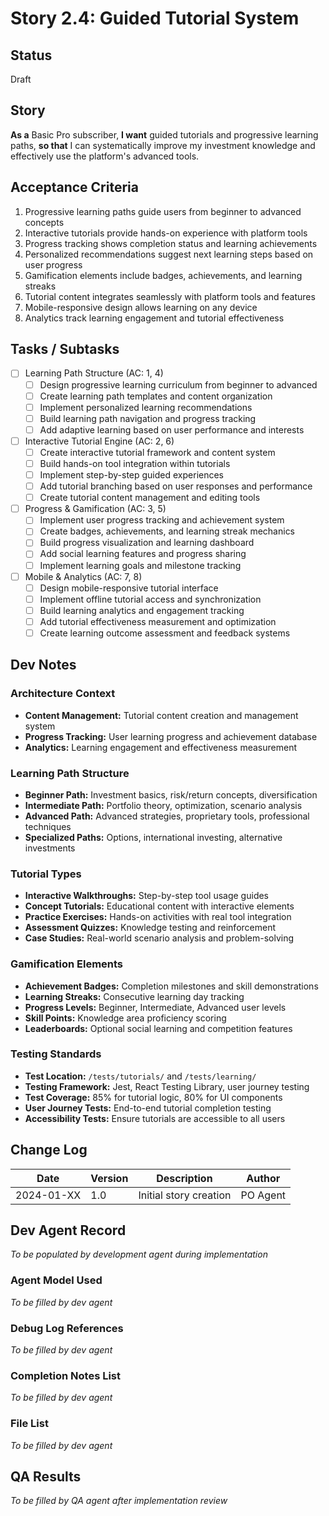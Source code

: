 # Story 2.4: Guided Tutorial System

## Status
Draft

## Story
**As a** Basic Pro subscriber,
**I want** guided tutorials and progressive learning paths,
**so that** I can systematically improve my investment knowledge and effectively use the platform's advanced tools.

## Acceptance Criteria
1. Progressive learning paths guide users from beginner to advanced concepts
2. Interactive tutorials provide hands-on experience with platform tools
3. Progress tracking shows completion status and learning achievements
4. Personalized recommendations suggest next learning steps based on user progress
5. Gamification elements include badges, achievements, and learning streaks
6. Tutorial content integrates seamlessly with platform tools and features
7. Mobile-responsive design allows learning on any device
8. Analytics track learning engagement and tutorial effectiveness

## Tasks / Subtasks
- [ ] Learning Path Structure (AC: 1, 4)
  - [ ] Design progressive learning curriculum from beginner to advanced
  - [ ] Create learning path templates and content organization
  - [ ] Implement personalized learning recommendations
  - [ ] Build learning path navigation and progress tracking
  - [ ] Add adaptive learning based on user performance and interests
- [ ] Interactive Tutorial Engine (AC: 2, 6)
  - [ ] Create interactive tutorial framework and content system
  - [ ] Build hands-on tool integration within tutorials
  - [ ] Implement step-by-step guided experiences
  - [ ] Add tutorial branching based on user responses and performance
  - [ ] Create tutorial content management and editing tools
- [ ] Progress & Gamification (AC: 3, 5)
  - [ ] Implement user progress tracking and achievement system
  - [ ] Create badges, achievements, and learning streak mechanics
  - [ ] Build progress visualization and learning dashboard
  - [ ] Add social learning features and progress sharing
  - [ ] Implement learning goals and milestone tracking
- [ ] Mobile & Analytics (AC: 7, 8)
  - [ ] Design mobile-responsive tutorial interface
  - [ ] Implement offline tutorial access and synchronization
  - [ ] Build learning analytics and engagement tracking
  - [ ] Add tutorial effectiveness measurement and optimization
  - [ ] Create learning outcome assessment and feedback systems

## Dev Notes

### Architecture Context
- **Content Management:** Tutorial content creation and management system
- **Progress Tracking:** User learning progress and achievement database
- **Analytics:** Learning engagement and effectiveness measurement

### Learning Path Structure
- **Beginner Path:** Investment basics, risk/return concepts, diversification
- **Intermediate Path:** Portfolio theory, optimization, scenario analysis
- **Advanced Path:** Advanced strategies, proprietary tools, professional techniques
- **Specialized Paths:** Options, international investing, alternative investments

### Tutorial Types
- **Interactive Walkthroughs:** Step-by-step tool usage guides
- **Concept Tutorials:** Educational content with interactive elements
- **Practice Exercises:** Hands-on activities with real tool integration
- **Assessment Quizzes:** Knowledge testing and reinforcement
- **Case Studies:** Real-world scenario analysis and problem-solving

### Gamification Elements
- **Achievement Badges:** Completion milestones and skill demonstrations
- **Learning Streaks:** Consecutive learning day tracking
- **Progress Levels:** Beginner, Intermediate, Advanced user levels
- **Skill Points:** Knowledge area proficiency scoring
- **Leaderboards:** Optional social learning and competition features

### Testing Standards
- **Test Location:** `/tests/tutorials/` and `/tests/learning/`
- **Testing Framework:** Jest, React Testing Library, user journey testing
- **Test Coverage:** 85% for tutorial logic, 80% for UI components
- **User Journey Tests:** End-to-end tutorial completion testing
- **Accessibility Tests:** Ensure tutorials are accessible to all users

## Change Log
| Date | Version | Description | Author |
|------|---------|-------------|---------|
| 2024-01-XX | 1.0 | Initial story creation | PO Agent |

## Dev Agent Record
*To be populated by development agent during implementation*

### Agent Model Used
*To be filled by dev agent*

### Debug Log References
*To be filled by dev agent*

### Completion Notes List
*To be filled by dev agent*

### File List
*To be filled by dev agent*

## QA Results
*To be filled by QA agent after implementation review*
